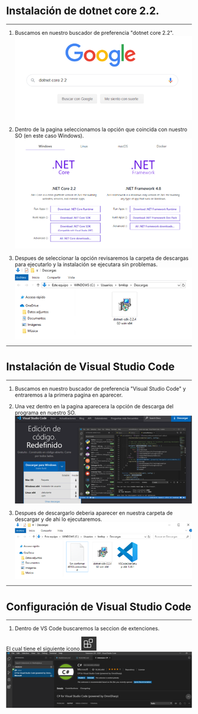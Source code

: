 #  Instalación de dotnet core 2.2.
---

1. Buscamos en nuestro buscador de preferencia "dotnet core 2.2".
![1.png](https://github.com/PhantompD/OOP/blob/master/Setup/1.png) 

2. Dentro de la pagina seleccionamos la opción que coincida con nuestro SO (en este caso Windows).
![2.png](https://github.com/PhantompD/OOP/blob/master/Setup/2.png) 

3. Despues de seleccionar la opción revisaremos la carpeta de descargas para ejecutarlo y la instalación se ejecutara sin problemas.
![3.png](https://github.com/PhantompD/OOP/blob/master/Setup/3.png) 

---
#  Instalación de Visual Studio Code
---

1. Buscamos en nuestro buscador de preferencia "Visual Studio Code" y entraremos a la primera pagina en aparecer.
2. Una vez dentro en la pagina aparecera la opción de descarga del programa en nuestro SO.
![4.png](https://github.com/PhantompD/OOP/blob/master/Setup/4.png) 

3. Despues de descargarlo deberia aparecer en nuestra carpeta de descargar y de ahi lo ejecutaremos.
![5.png](https://github.com/PhantompD/OOP/blob/master/Setup/5.png) 

---
#  Configuración de Visual Studio Code
---

1. Dentro de VS Code buscaremos la seccion de extenciones.

El cual tiene el siguiente icono.![7.png](https://github.com/PhantompD/OOP/blob/master/Setup/7.png "Logo Title Text 1")
![6.png](https://github.com/PhantompD/OOP/blob/master/Setup/6.png) 


